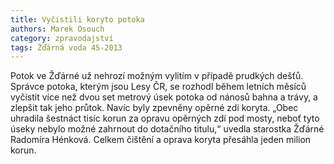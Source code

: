 ```yaml
---
title: Vyčistili koryto potoka
authors: Marek Osouch
category: zpravodajství
tags: Žďárná voda 45-2013
---
```


Potok ve Žďárné už nehrozí možným vylitím v případě prudkých dešťů. Správce potoka, kterým jsou Lesy ČR, se rozhodl během letních měsíců vyčistit více než dvou set metrový úsek potoka od nánosů bahna a trávy, a zlepšit tak jeho průtok. Navíc byly zpevněny opěrné zdi koryta. „Obec uhradila šestnáct tisíc korun za opravu opěrných zdí pod mosty, neboť tyto úseky nebylo možné zahrnout do dotačního titulu,“ uvedla starostka Žďárné Radomíra Hénková. Celkem čištění a oprava koryta přesáhla jeden milion korun.
